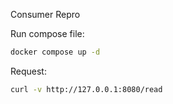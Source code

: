 Consumer Repro

Run compose file:
```sh
docker compose up -d
```

Request:
```sh
curl -v http://127.0.0.1:8080/read
```
